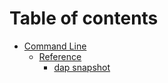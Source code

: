# Table of contents

* [Command Line](README.md)
  * [Reference](command-line/reference/README.md)
    * [dap snapshot](command-line/reference/dap-snapshot.md)
